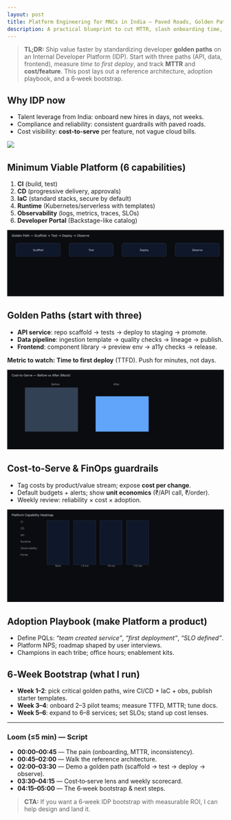 ```yaml
---
layout: post
title: Platform Engineering for MNCs in India — Paved Roads, Golden Paths & Cost‑to‑Serve
description: A practical blueprint to cut MTTR, slash onboarding time, and reduce cost/feature with an Internal Developer Platform.
---
```


> **TL;DR:** Ship value faster by standardizing developer **golden paths** on an Internal Developer Platform (IDP). Start with three paths (API, data, frontend), measure *time to first deploy*, and track **MTTR** and **cost/feature**. This post lays out a reference architecture, adoption playbook, and a 6‑week bootstrap.

## Why IDP now
- Talent leverage from India: onboard new hires in days, not weeks.  
- Compliance and reliability: consistent guardrails with paved roads.  
- Cost visibility: **cost‑to‑serve** per feature, not vague cloud bills.

![](/static/img/platform-engineering-paved-roads-india-mncs-reference-architecture.svg)

## Minimum Viable Platform (6 capabilities)
1. **CI** (build, test)  
2. **CD** (progressive delivery, approvals)  
3. **IaC** (standard stacks, secure by default)  
4. **Runtime** (Kubernetes/serverless with templates)  
5. **Observability** (logs, metrics, traces, SLOs)  
6. **Developer Portal** (Backstage-like catalog)

![](/static/img/platform-engineering-paved-roads-india-mncs-golden-path.svg)

## Golden Paths (start with three)
- **API service**: repo scaffold → tests → deploy to staging → promote.  
- **Data pipeline**: ingestion template → quality checks → lineage → publish.  
- **Frontend**: component library → preview env → a11y checks → release.

**Metric to watch:** **Time to first deploy** (TTFD). Push for minutes, not days.

![](/static/img/platform-engineering-paved-roads-india-mncs-cost-to-serve.svg)

## Cost‑to‑Serve & FinOps guardrails
- Tag costs by product/value stream; expose **cost per change**.  
- Default budgets + alerts; show **unit economics** (₹/API call, ₹/order).  
- Weekly review: reliability × cost × adoption.

![](/static/img/platform-engineering-paved-roads-india-mncs-capability-heatmap.svg)

## Adoption Playbook (make Platform a product)
- Define PQLs: *“team created service”*, *“first deployment”*, *“SLO defined”*.  
- Platform NPS; roadmap shaped by user interviews.  
- Champions in each tribe; office hours; enablement kits.

## 6‑Week Bootstrap (what I run)
- **Week 1–2**: pick critical golden paths, wire CI/CD + IaC + obs, publish starter templates.  
- **Week 3–4**: onboard 2–3 pilot teams; measure TTFD, MTTR; tune docs.  
- **Week 5–6**: expand to 6–8 services; set SLOs; stand up cost lenses.

---

### Loom (≤5 min) — Script
- **00:00–00:45** — The pain (onboarding, MTTR, inconsistency).  
- **00:45–02:00** — Walk the reference architecture.  
- **02:00–03:30** — Demo a golden path (scaffold → test → deploy → observe).  
- **03:30–04:15** — Cost‑to‑serve lens and weekly scorecard.  
- **04:15–05:00** — The 6‑week bootstrap & next steps.

> **CTA:** If you want a 6‑week IDP bootstrap with measurable ROI, I can help design and land it.
